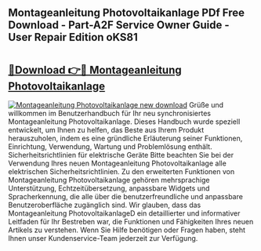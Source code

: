 ## Montageanleitung Photovoltaikanlage PDf Free Download - Part-A2F Service Owner Guide - User Repair Edition oKS81

# <h2><a href="http://df7e5h.blite.top/?on=Montageanleitung+Photovoltaikanlage">🔗Download 👉🔴 Montageanleitung Photovoltaikanlage</a></h2>

[![Montageanleitung Photovoltaikanlage new download](https://i.imgur.com/lujVjoI.png)](http://df7e5h.blite.top/?on=Montageanleitung+Photovoltaikanlage)
Grüße und willkommen im Benutzerhandbuch für Ihr neu synchronisiertes Montageanleitung Photovoltaikanlage. Dieses Handbuch wurde speziell entwickelt, um Ihnen zu helfen, das Beste aus Ihrem Produkt herauszuholen, indem es eine gründliche Erläuterung seiner Funktionen, Einrichtung, Verwendung, Wartung und Problemlösung enthält. Sicherheitsrichtlinien für elektrische Geräte Bitte beachten Sie bei der Verwendung Ihres neuen Montageanleitung Photovoltaikanlage alle elektrischen Sicherheitsrichtlinien. Zu den erweiterten Funktionen von Montageanleitung Photovoltaikanlage gehören mehrsprachige Unterstützung, Echtzeitübersetzung, anpassbare Widgets und Spracherkennung, die alle über die benutzerfreundliche und anpassbare Benutzeroberfläche zugänglich sind. Wir glauben, dass das Montageanleitung PhotovoltaikanlageD ein detaillierter und informativer Leitfaden für Ihr Bestreben war, die Funktionen und Fähigkeiten Ihres neuen Artikels zu verstehen. Wenn Sie Hilfe benötigen oder Fragen haben, steht Ihnen unser Kundenservice-Team jederzeit zur Verfügung.
